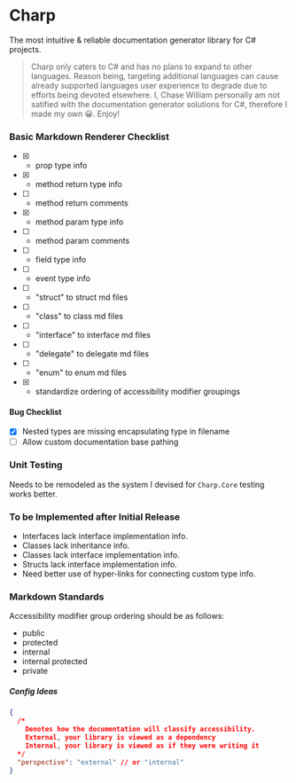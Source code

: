 # Charp

The most intuitive & reliable documentation generator library for C# projects.

> Charp only caters to C# and has no plans to expand to other languages. Reason being, targeting additional languages can cause already supported languages user experience to degrade due to efforts being devoted elsewhere. I, Chase William personally am not satified with the documentation generator solutions for C#, therefore I made my own 😀. Enjoy!

### Basic Markdown Renderer Checklist

- [x] + prop type info
- [x] + method return type info
- [ ] + method return comments
- [x] + method param type info
- [ ] + method param comments
- [ ] + field type info
- [ ] + event type info
- [ ] + "struct" to struct md files
- [ ] + "class" to class md files
- [ ] + "interface" to interface md files
- [ ] + "delegate" to delegate md files
- [ ] + "enum" to enum md files
- [x] + standardize ordering of accessibility modifier groupings

#### Bug Checklist

- [x] Nested types are missing encapsulating type in filename
- [ ] Allow custom documentation base pathing

### Unit Testing

Needs to be remodeled as the system I devised for `Charp.Core` testing works better.

### To be Implemented after Initial Release

- Interfaces lack interface implementation info.
- Classes lack inheritance info.
- Classes lack interface implementation info.
- Structs lack interface implementation info.
- Need better use of hyper-links for connecting custom type info.

### Markdown Standards

Accessibility modifier group ordering should be as follows:
- public
- protected
- internal
- internal protected
- private


##### Config Ideas

```json
{
  /*
    Denotes how the documentation will classify accessibility.
    External, your library is viewed as a dependency
    Internal, your library is viewed as if they were writing it
  */
  "perspective": "external" // or "internal"
}
```